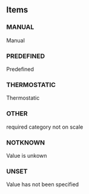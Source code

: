 

<!-- end of short definition -->
## Items

### MANUAL
Manual

### PREDEFINED
Predefined

### THERMOSTATIC
Thermostatic

### OTHER
required category not on scale

### NOTKNOWN
Value is unkown

### UNSET
Value has not been specified
